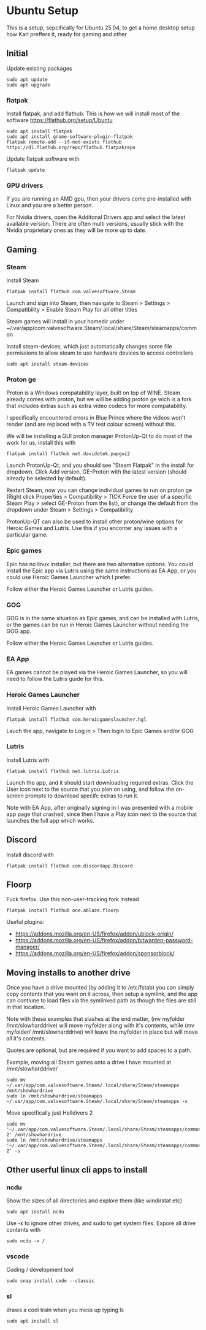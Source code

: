 # Ubuntu Setup
This is a setup, sepcifically for Ubuntu 25.04, to get a home desktop setup how Karl preffers it, ready for gaming and other

## Initial
Update existing packages
```
sudo apt update
sudo apt upgrade
```
### flatpak
Install flatpak, and add flathub. This is how we will install most of the software
https://flathub.org/setup/Ubuntu
```
sudo apt install flatpak
sudo apt install gnome-software-plugin-flatpak
flatpak remote-add --if-not-exists flathub https://dl.flathub.org/repo/flathub.flatpakrepo
```

Update flatpak software with
```
flatpak update
```
### GPU drivers
If you are running an AMD gpu, then your drivers come pre-installed with Linux and you are a better person.

For Nvidia drivers, open the Additonal Drivers app and select the latest available version. There are often multi versions, usually stick with the Nvidia proprietary ones as they will be more up to date.

## Gaming

### Steam
Install Steam
```
flatpak install flathub com.valvesoftware.Steam
```
Launch and sign into Steam, then navigate to Steam > Settings > Compatibility > Enable Steam Play for all other titles

Steam games will install in your homedir under ~/.var/app/com.valvesoftware.Steam/.local/share/Steam/steamapps/common

Install steam-devices, which just automatically changes some file permissions to allow steam to use hardware devices to access controllers
```
sudo apt install steam-devices
```

### Proton ge
Proton is a Windows compatability layer, built on top of WINE. Steam already comes with proton, but we will be adding proton ge wich is a fork that includes extras such as extra video codecs for more compatability.

I specifically encountered errors in Blue Prince where the videos won't render (and are replaced with a TV test colour screen) without this.

We will be installing a GUI proton manager ProtonUp-Qt to do most of the work for us, install this with
```
flatpak install flathub net.davidotek.pupgui2
```
Launch ProtonUp-Qt, and you should see "Steam Flatpak" in the install for dropdown. Click Add version, GE-Proton with the latest version (should already be selected by default).

Restart Steam, now you can change individual games to run on proton ge (Right click Properties > Compatibility > TICK Force the user of a specific Steam Play > select GE-Proton from the list), or change the default from the dropdown under Steam > Settings > Compatibility

ProtonUp-QT can also be used to install other proton/wine options for Heroic Games and Lutris. Use this if you enconter any issues with a particular game.

### Epic games
Epic has no linux installer, but there are two alternative options. You could install the Epic app via Lutris using the same instructions as EA App, or you could use Heroic Games Launcher which I prefer.

Follow either the Heroic Games Launcher or Lutris guides.

### GOG
GOG is in the same situation as Epic games, and can be installed with Lutris, or the games can be run in Heroic Games Launcher without needing the GOG app.

Follow either the Heroic Games Launcher or Lutris guides.

### EA App
EA games cannot be played via the Heroic Games Launcher, so you will need to follow the Lutris guide for this.

### Heroic Games Launcher
Install Heroic Games Launcher with
```
flatpak install flathub com.heroicgameslauncher.hgl
```
Lauch the app, navigate to Log in > Then login to Epic Games and/or GOG

### Lutris
Install Lutris with
```
flatpak install flathub net.lutris.Lutris
```
Launch the app, and it should start downloading required extras. Click the User icon next to the source that you plan on using, and follow the on-screen prompts to download specifc extras to run it.

Note with EA App, after originally signing in I was presented with a mobile app page that crashed, since then I have a Play icon next to the source that launches the full app which works.

## Discord
Install discord with
```
flatpak install flathub com.discordapp.Discord
```

## Floorp
Fuck firefox. Use this non-user-tracking fork instead
```
flatpak install flathub one.ablaze.floorp
```
Useful plugins:
* https://addons.mozilla.org/en-US/firefox/addon/ublock-origin/
* https://addons.mozilla.org/en-US/firefox/addon/bitwarden-password-manager/
* https://addons.mozilla.org/en-US/firefox/addon/sponsorblock/

## Moving installs to another drive
Once you have a drive mounted (by adding it to /etc/fstab) you can simply copy contents that you want on it across, then setup a symlink, and the app can contiune to load files via the symlinked path as though the files are still in that location.

Note with these examples that slashes at the end matter, (mv myfolder /mnt/slowharddrive) will move myfolder along with it's contents, while (mv myfolder/ /mnt/slowharddrive) will leave the myfolder in place but will move all it's contents.

Quotes are optional, but are required if you want to add spaces to a path.

Example, moving all Steam games onto a drive I have mounted at /mnt/slowharddrive/
```
sudo mv ~/.var/app/com.valvesoftware.Steam/.local/share/Steam/steamapps /mnt/showhardrive
sudo ln /mnt/showhardrive/steamapps ~/.var/app/com.valvesoftware.Steam/.local/share/Steam/steamapps -s
```

Move specifically just Helldivers 2
```
sudo mv '~/.var/app/com.valvesoftware.Steam/.local/share/Steam/steamapps/common/Helldivers 2' /mnt/showhardrive
sudo ln /mnt/showhardrive/steamapps '~/.var/app/com.valvesoftware.Steam/.local/share/Steam/steamapps/common/Helldivers 2' -s
```

## Other userful linux cli apps to install

### ncdu
Show the sizes of all directories and explore them (like windirstat etc)
```
sudo apt install ncdu
```
Use -x to ignore other drives, and sudo to get system files. Expore all drive contents with
```
sudo ncdu -x /
```

### vscode
Coding / development tool
```
sudo snap install code --classic
```

### sl
draws a cool train when you mess up typing ls
```
sudo apt install sl
```
